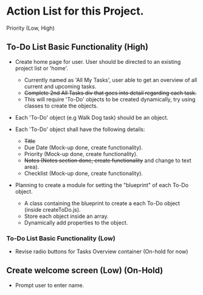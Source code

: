 # Action List for this Project.

Priority (Low, High)

## To-Do List Basic Functionality (High)
- Create home page for user. User should be directed to an existing project list or 'home'.
    - Currently named as 'All My Tasks', user able to get an overview of all current and upcoming tasks.
    - ~~Complete 2nd All Tasks div that goes into detail regarding each task.~~
    - This will require 'To-Do' objects to be created dynamically, try using classes to create the objects.

- Each 'To-Do' object (e.g Walk Dog task) should be an object.
- Each 'To-Do' object shall have the following details:
    - ~~Title~~
    - Due Date (Mock-up done, create functionality).
    - Priority (Mock-up done, create functionality).
    - ~~Notes (Notes section done, create functionality~~ and change to text area).
    - Checklist (Mock-up done, create functionality).

- Planning to create a module for setting the "blueprint" of each To-Do object.
    - A class containing the blueprint to create a each To-Do object (inside createToDo.js).
    - Store each object inside an array.
    - Dynamically add properties to the object.

### To-Do List Basic Functionality (Low)
- Revise radio buttons for Tasks Overview container (On-hold for now)


## Create welcome screen (Low) (On-Hold)
- Prompt user to enter name.